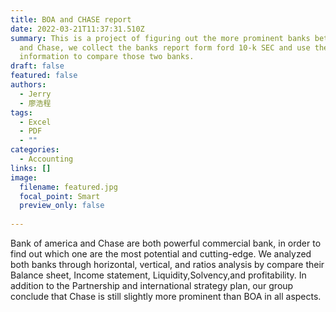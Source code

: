 ```yaml
---
title: BOA and CHASE report
date: 2022-03-21T11:37:31.510Z
summary: This is a project of figuring out the more prominent banks between BOA
  and Chase, we collect the banks report form ford 10-k SEC and use the data and
  information to compare those two banks.
draft: false
featured: false
authors:
  - Jerry
  - 廖浩程
tags:
  - Excel
  - PDF
  - ""
categories:
  - Accounting
links: []
image:
  filename: featured.jpg
  focal_point: Smart
  preview_only: false
  
---
```

<!--StartFragment-->

Bank of america and Chase are both powerful commercial bank, in order to find out which one are the most potential and cutting-edge. We analyzed both banks through horizontal, vertical, and ratios analysis by compare their Balance sheet, Income statement, Liquidity,Solvency,and profitability. In addition to the Partnership and international strategy plan, our group conclude that Chase is still slightly more prominent than BOA in all aspects.

<!--EndFragment-->
